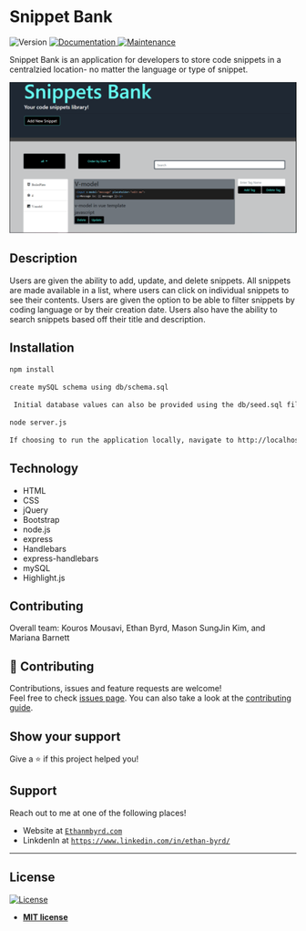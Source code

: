 # Snippet Bank
<p>
  <img alt="Version" src="https://img.shields.io/badge/version-1.0.0-blue.svg?cacheSeconds=2592000" />
  <a href="https://github.com/Ebyrd10/burgers_taskmaster#readme" target="_blank">
    <img alt="Documentation" src="https://img.shields.io/badge/documentation-yes-brightgreen.svg" />
  </a>
  <a href="https://github.com/Ebyrd10/burgers_taskmaster/graphs/commit-activity" target="_blank">
    <img alt="Maintenance" src="https://img.shields.io/badge/Maintained%3F-yes-green.svg" />
  </a>
</p>

Snippet Bank is an application for developers to store code snippets in a centralzied location- no matter the language or type of snippet.

![snippet_bank](snippet_bank.PNG)

## Description

Users are given the ability to add, update, and delete snippets.  All snippets are made available in a list, where users can click on individual snippets to see their contents.  Users are given the option to be able to filter snippets by coding language or by their creation date.  Users also have the ability to search snippets based off their title and description.

## Installation

```sh
npm install
```

```sh
create mySQL schema using db/schema.sql
```

```sh
 Initial database values can also be provided using the db/seed.sql file.
```

```sh
node server.js
```

```sh
If choosing to run the application locally, navigate to http://localhost:8089
```

## Technology
* HTML
* CSS
* jQuery
* Bootstrap
* node.js
* express
* Handlebars
* express-handlebars
* mySQL
* Highlight.js

## Contributing

Overall team:
Kouros Mousavi, Ethan Byrd, Mason SungJin Kim, and Mariana Barnett

## 🤝 Contributing

Contributions, issues and feature requests are welcome!<br />Feel free to check [issues page](https://github.com/Ebyrd10/burgers_taskmaster/issues). You can also take a look at the [contributing guide](https://github.com/Ebyrd10/burgers_taskmaster/blob/master/CONTRIBUTING.md).

## Show your support

Give a ⭐️ if this project helped you!
## Support

Reach out to me at one of the following places!

- Website at <a href="http://www.Ethanmbyrd.com" target="_blank">`Ethanmbyrd.com`</a>
- LinkdenIn at <a href="https://www.linkedin.com/in/ethan-byrd/" target="_blank">`https://www.linkedin.com/in/ethan-byrd/`</a>

---

## License

[![License](http://img.shields.io/:license-mit-blue.svg?style=flat-square)](http://badges.mit-license.org)

- **[MIT license](http://opensource.org/licenses/mit-license.php)**





